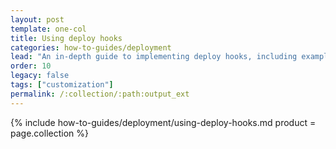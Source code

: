 ```yaml
---
layout: post
template: one-col
title: Using deploy hooks
categories: how-to-guides/deployment
lead: "An in-depth guide to implementing deploy hooks, including examples"
order: 10
legacy: false
tags: ["customization"]
permalink: /:collection/:path:output_ext
---
```


{% include how-to-guides/deployment/using-deploy-hooks.md product = page.collection %}
